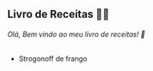 ## Livro de Receitas :woman_cook: ##

###### Olá, Bem vindo ao meu livro de receitas! :wave: ​ ######

- Strogonoff de frango








